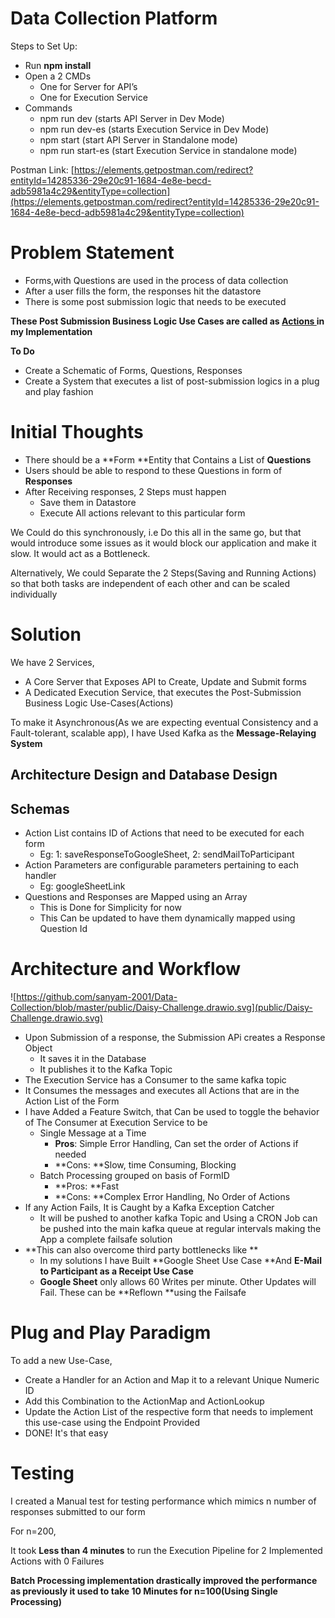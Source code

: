 

# Data Collection Platform

Steps to Set Up: 



* Run **npm install**
* Open a 2 CMDs 
    * One for Server for API’s
    * One for Execution Service
* Commands
    * npm run dev (starts API Server in Dev Mode)
    * npm run dev-es (starts Execution Service in Dev Mode)
    * npm start (start API Server in Standalone mode)
    * npm run start-es (start Execution Service in standalone mode)

Postman Link: [https://elements.getpostman.com/redirect?entityId=14285336-29e20c91-1684-4e8e-becd-adb5981a4c29&entityType=collection](https://elements.getpostman.com/redirect?entityId=14285336-29e20c91-1684-4e8e-becd-adb5981a4c29&entityType=collection)


# Problem Statement



* Forms,with Questions are used in the process of data collection
* After a user fills the form, the responses hit the datastore
* There is some post submission logic that needs to be executed

**These Post Submission Business Logic Use Cases  are called as <span style="text-decoration:underline;">Actions </span>in my Implementation**

**To Do**



* Create a Schematic of Forms, Questions, Responses
* Create a System that executes a list of post-submission logics in a plug and play fashion


# Initial Thoughts



* There should be a **Form **Entity that Contains a List of **Questions**
* Users should be able to respond to these Questions in form of **Responses**
* After Receiving responses, 2 Steps must happen
    * Save them in Datastore
    * Execute All actions relevant to this particular form

We Could do this synchronously, i.e Do this all in the same go, but that would introduce some issues as it would block our application and make it slow. It would act as a Bottleneck.

Alternatively, We could Separate the 2 Steps(Saving and Running Actions) so that both tasks are independent of each other and can be scaled individually


# Solution


We have 2 Services,



* A Core Server that Exposes API to Create, Update and Submit forms
* A Dedicated Execution Service, that executes the Post-Submission Business Logic Use-Cases(Actions)

To make it Asynchronous(As we are expecting eventual Consistency and a Fault-tolerant, scalable app), I have Used Kafka as the **Message-Relaying System**


## Architecture Design and Database Design


## Schemas






* Action List contains ID of Actions that need to be executed for each form
    * Eg: 1: saveResponseToGoogleSheet, 2: sendMailToParticipant
* Action Parameters are configurable parameters pertaining to each handler
    * Eg: googleSheetLink
* Questions and Responses are Mapped using an Array
    * This is Done for Simplicity for now
    * This Can be updated to have them dynamically mapped using Question Id


# Architecture and Workflow

![https://github.com/sanyam-2001/Data-Collection/blob/master/public/Daisy-Challenge.drawio.svg](public/Daisy-Challenge.drawio.svg)



* Upon Submission of a response, the Submission APi creates a Response Object
    * It saves it in the Database
    * It publishes it to the Kafka Topic
* The Execution Service has a Consumer to the same kafka topic
* It Consumes the messages and executes all Actions that are in the Action List of the Form
* I have Added a Feature Switch, that Can be used to toggle the behavior of The Consumer at Execution Service to be 
    * Single Message at a Time
        * **Pros**: Simple Error Handling, Can set the order of Actions if needed
        * **Cons: **Slow, time Consuming, Blocking
    * Batch Processing grouped on basis of FormID
        * **Pros: **Fast
        * **Cons: **Complex Error Handling, No Order of Actions
* If any Action Fails, It is Caught by a Kafka Exception Catcher
    * It will be pushed to another kafka Topic and Using a CRON Job can be pushed into the main kafka queue at regular intervals making the App a complete failsafe solution
* **This can also overcome third party bottlenecks like **
    * In my solutions I have Built **Google Sheet Use Case **And **E-Mail to Participant as a Receipt Use Case**
    * **Google Sheet** only allows 60 Writes per minute. Other Updates will Fail. These can be **Reflown **using the Failsafe


# Plug and Play Paradigm

To add a new Use-Case,



* Create a Handler for an Action and Map it to a relevant Unique Numeric ID
* Add this Combination to the ActionMap and ActionLookup
* Update the Action List of the respective form that needs to implement this use-case using the Endpoint Provided
* DONE! It's that easy


# Testing

I created a Manual test for testing performance which mimics n number of responses submitted to our form

For n=200,

It took **Less than 4 minutes** to run the Execution Pipeline for 2 Implemented Actions with 0 Failures

**Batch Processing implementation drastically improved the performance as previously it used to take 10 Minutes for n=100(Using Single Processing)**
